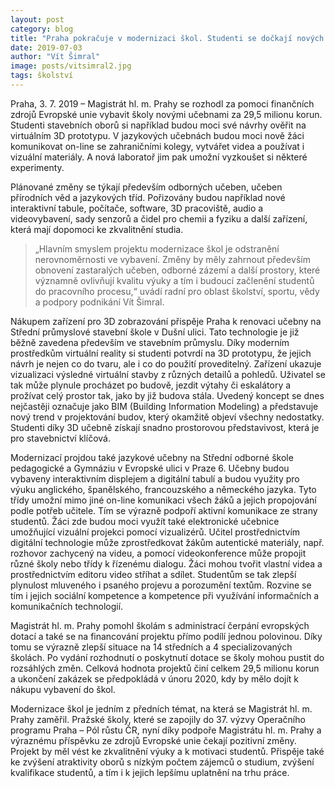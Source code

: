 ```yaml
---
layout: post
category: blog
title: "Praha pokračuje v modernizaci škol. Studenti se dočkají nových specializovaných učeben a laboratoře"
date: 2019-07-03
author: "Vít Šimral"
image: posts/vitsimral2.jpg
tags: školství
---
```


Praha, 3. 7. 2019 – Magistrát hl. m. Prahy se rozhodl za pomoci finančních zdrojů Evropské unie vybavit školy novými učebnami za 29,5 milionu korun. Studenti stavebních oborů si například budou moci své návrhy ověřit na virtuálním 3D prototypu. V jazykových učebnách budou moci nově žáci komunikovat on-line se zahraničními kolegy, vytvářet videa a používat i vizuální materiály. A nová laboratoř jim pak umožní vyzkoušet si některé experimenty.

Plánované změny se týkají především odborných učeben, učeben přírodních věd a jazykových tříd. Pořizovány budou například nové interaktivní tabule, počítače, software, 3D pracoviště, audio a videovybavení, sady senzorů a čidel pro chemii a fyziku a další zařízení, která mají dopomoci ke zkvalitnění studia.

> „Hlavním smyslem projektu modernizace škol je odstranění nerovnoměrnosti ve vybavení. Změny by měly zahrnout především obnovení zastaralých učeben, odborné zázemí a další prostory, které významně ovlivňují kvalitu výuky a tím i budoucí začlenění studentů do pracovního procesu,“ uvádí radní pro oblast školství, sportu, vědy a podpory podnikání Vít Šimral.

Nákupem zařízení pro 3D zobrazování přispěje Praha k renovaci učebny na Střední průmyslové stavební škole v Dušní ulici. Tato technologie je již běžně zavedena především ve stavebním průmyslu. Díky moderním prostředkům virtuální reality si studenti potvrdí na 3D prototypu, že jejich návrh je nejen co do tvaru, ale i co do použití proveditelný. Zařízení ukazuje vizualizaci výsledné virtuální stavby z různých detailů a pohledů. Uživatel se tak může plynule procházet po budově, jezdit výtahy či eskalátory a prožívat celý prostor tak, jako by již budova stála. Uvedený koncept se dnes nejčastěji označuje jako BIM (Building Information Modeling) a představuje nový trend v projektování budov, který okamžitě objeví všechny nedostatky. Studenti díky 3D učebně získají snadno prostorovou představivost, která je pro stavebnictví klíčová.

Modernizací projdou také jazykové učebny na Střední odborné škole pedagogické a Gymnáziu v Evropské ulici v Praze 6. Učebny budou vybaveny interaktivním displejem a digitální tabulí a budou využity pro výuku anglického, španělského, francouzského a německého jazyka. Tyto třídy umožní mimo jiné on-line komunikaci všech žáků a jejich propojování podle potřeb učitele. Tím se výrazně podpoří aktivní komunikace ze strany studentů. Žáci zde budou moci využít také elektronické učebnice umožňující vizuální projekci pomocí vizualizérů. Učitel prostřednictvím digitální technologie může zprostředkovat žákům autentické materiály, např. rozhovor zachycený na videu, a pomocí videokonference může propojit různé školy nebo třídy k řízenému dialogu. Žáci mohou tvořit vlastní videa a prostřednictvím editoru video stříhat a sdílet. Studentům se tak zlepší plynulost mluveného i psaného projevu a porozumění textům. Rozvine se tím i jejich sociální kompetence a kompetence při využívání informačních a komunikačních technologií.

Magistrát hl. m. Prahy pomohl školám s administrací čerpání evropských dotací a také se na financování projektu přímo podílí jednou polovinou. Díky tomu se výrazně zlepší situace na 14 středních a 4 specializovaných školách. Po vydání rozhodnutí o poskytnutí dotace se školy mohou pustit do rozsáhlých změn. Celková hodnota projektů činí celkem 29,5 milionu korun a ukončení zakázek se předpokládá v únoru 2020, kdy by mělo dojít k nákupu vybavení do škol.

Modernizace škol je jedním z předních témat, na která se Magistrát hl. m. Prahy zaměřil. Pražské školy, které se zapojily do 37. výzvy Operačního programu Praha – Pól růstu ČR, nyní díky podpoře Magistrátu hl. m. Prahy a výraznému příspěvku ze zdrojů Evropské unie čekají pozitivní změny. Projekt by měl vést ke zkvalitnění výuky a k motivaci studentů. Přispěje také ke zvýšení atraktivity oborů s nízkým počtem zájemců o studium, zvýšení kvalifikace studentů, a tím i k jejich lepšímu uplatnění na trhu práce.
